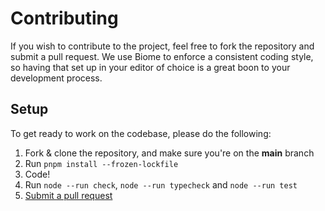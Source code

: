 # Contributing

If you wish to contribute to the project, feel free to fork the repository and submit a
pull request. We use Biome to enforce a consistent coding style, so having that set up in your editor of choice
is a great boon to your development process.

## Setup

To get ready to work on the codebase, please do the following:

1. Fork & clone the repository, and make sure you're on the **main** branch
2. Run `pnpm install --frozen-lockfile`
3. Code!
4. Run `node --run check`, `node --run typecheck` and `node --run test`
5. [Submit a pull request](https://github.com/itslukej/typed-env/compare)
